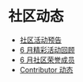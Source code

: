 # 社区动态

  - [社区活动预告](1-upcoming-events.md)
  - [6 月精彩活动回顾](2-event-summary.md)
  - [6 月社区荣誉成员](3-mva-202206.md)
  - [Contributor 动态](4-Contributors.md)
